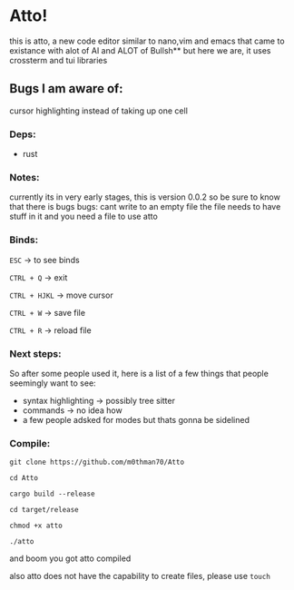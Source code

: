 # Atto!

this is atto, a new code editor similar to nano,vim and emacs that came to existance with alot of AI and ALOT of Bullsh** but here we are, it uses crossterm and tui libraries


## Bugs I am aware of:

cursor highlighting instead of taking up one cell


### Deps:

  - rust
    
### Notes:

currently its in very early stages, this is version 0.0.2 so be sure to know that there is bugs 
bugs: cant write to an empty file the file needs to have stuff in it and you need a file to use atto

### Binds:

`ESC` -> to see binds

`CTRL + Q` -> exit

`CTRL + HJKL` -> move cursor

`CTRL + W` -> save file

`CTRL + R` -> reload file

### Next steps:

So after some people used it, here is a list of a few things that people seemingly want to see:

- syntax highlighting -> possibly tree sitter
- commands -> no idea how
- a few people adsked for modes but thats gonna be sidelined

### Compile:

`git clone https://github.com/m0thman70/Atto`

`cd Atto`

`cargo build --release`

`cd target/release`

`chmod +x atto`

`./atto`

and boom you got atto compiled

also atto does not have the capability to create files, please use `touch`  
